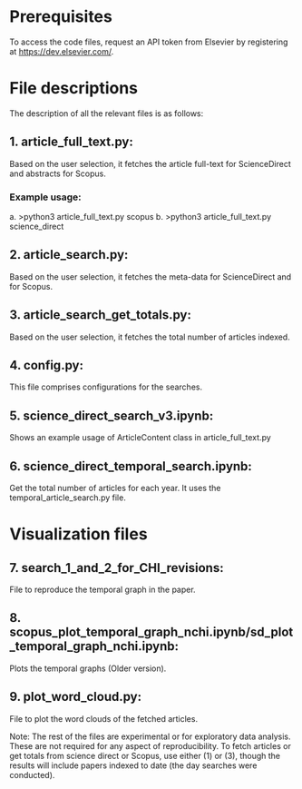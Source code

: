 # Prerequisites 
To access the code files, request an API token from Elsevier by registering at https://dev.elsevier.com/. 


# File descriptions
The description of all the relevant files is as follows:
## 1. article_full_text.py: 
Based on the user selection, it fetches the article full-text for ScienceDirect and abstracts for Scopus. 

### Example usage:
a. >python3 article_full_text.py scopus
b. >python3 article_full_text.py science_direct

## 2. article_search.py: 
Based on the user selection, it fetches the meta-data for ScienceDirect and for Scopus.

## 3. article_search_get_totals.py: 
Based on the user selection, it fetches the total number of articles indexed. 

## 4. config.py: 
This file comprises configurations for the searches. 

## 5. science_direct_search_v3.ipynb: 
Shows an example usage of ArticleContent class in article_full_text.py

## 6. science_direct_temporal_search.ipynb: 
Get the total number of articles for each year. It uses the temporal_article_search.py file. 

# Visualization files
## 7. search_1_and_2_for_CHI_revisions: 
File to reproduce the temporal graph in the paper. 
## 8. scopus_plot_temporal_graph_nchi.ipynb/sd_plot_temporal_graph_nchi.ipynb: 
Plots the temporal graphs (Older version).
## 9. plot_word_cloud.py: 
File to plot the word clouds of the fetched articles. 

Note: The rest of the files are experimental or for exploratory data analysis. These are not required for any aspect of reproducibility. To fetch articles or get totals from science direct or Scopus, use either (1) or (3), though the results will include papers indexed to date (the day searches were conducted). 

